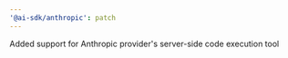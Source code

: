 ```yaml
---
'@ai-sdk/anthropic': patch
---
```


Added support for Anthropic provider's server-side code execution tool

